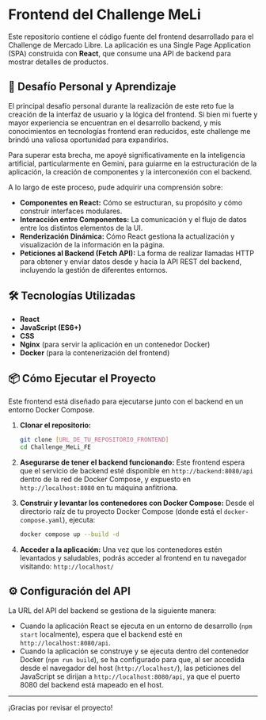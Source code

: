 # Frontend del Challenge MeLi

Este repositorio contiene el código fuente del frontend desarrollado para el Challenge de Mercado Libre. La aplicación es una Single Page Application (SPA) construida con **React**, que consume una API de backend para mostrar detalles de productos.

## 🚀 Desafío Personal y Aprendizaje

El principal desafío personal durante la realización de este reto fue la creación de la interfaz de usuario y la lógica del frontend. Si bien mi fuerte y mayor experiencia se encuentran en el desarrollo backend, y mis conocimientos en tecnologías frontend eran reducidos, este challenge me brindó una valiosa oportunidad para expandirlos.

Para superar esta brecha, me apoyé significativamente en la inteligencia artificial, particularmente en Gemini, para guiarme en la estructuración de la aplicación, la creación de componentes y la interconexión con el backend.

A lo largo de este proceso, pude adquirir una comprensión sobre:

* **Componentes en React:** Cómo se estructuran, su propósito y cómo construir interfaces modulares.
* **Interacción entre Componentes:** La comunicación y el flujo de datos entre los distintos elementos de la UI.
* **Renderización Dinámica:** Cómo React gestiona la actualización y visualización de la información en la página.
* **Peticiones al Backend (Fetch API):** La forma de realizar llamadas HTTP para obtener y enviar datos desde y hacia la API REST del backend, incluyendo la gestión de diferentes entornos.

## 🛠️ Tecnologías Utilizadas

* **React**
* **JavaScript (ES6+)**
* **CSS**
* **Nginx** (para servir la aplicación en un contenedor Docker)
* **Docker** (para la contenerización del frontend)

## 📦 Cómo Ejecutar el Proyecto

Este frontend está diseñado para ejecutarse junto con el backend en un entorno Docker Compose.

1.  **Clonar el repositorio:**
    ```bash
    git clone [URL_DE_TU_REPOSITORIO_FRONTEND]
    cd Challenge_MeLi_FE
    ```
2.  **Asegurarse de tener el backend funcionando:**
    Este frontend espera que el servicio de backend esté disponible en `http://backend:8080/api` dentro de la red de Docker Compose, y expuesto en `http://localhost:8080` en tu máquina anfitriona.

3.  **Construir y levantar los contenedores con Docker Compose:**
    Desde el directorio raíz de tu proyecto Docker Compose (donde está el `docker-compose.yaml`), ejecuta:
    ```bash
    docker compose up --build -d
    ```

4.  **Acceder a la aplicación:**
    Una vez que los contenedores estén levantados y saludables, podrás acceder al frontend en tu navegador visitando:
    `http://localhost/`

## ⚙️ Configuración del API

La URL del API del backend se gestiona de la siguiente manera:

* Cuando la aplicación React se ejecuta en un entorno de desarrollo (`npm start` localmente), espera que el backend esté en `http://localhost:8080/api`.
* Cuando la aplicación se construye y se ejecuta dentro del contenedor Docker (`npm run build`), se ha configurado para que, al ser accedida desde el navegador del host (`http://localhost/`), las peticiones del JavaScript se dirijan a `http://localhost:8080/api`, ya que el puerto 8080 del backend está mapeado en el host.

---

¡Gracias por revisar el proyecto!
